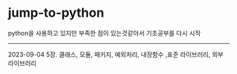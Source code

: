 # jump-to-python
python을 사용하고 있지만 부족한 점이 있는것같아서 기초공부를 다시 시작

---
2023-09-04 5장. 클래스, 모듈, 패키지, 예외처리, 내장함수 ,표준 라이브러리, 외부 라이브러리
